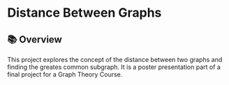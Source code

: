 # Distance Between Graphs

## 📚 Overview

This project explores the concept of the distance between two graphs and finding the greates common subgraph. It is a poster presentation part of a final project for a Graph Theory Course. 
